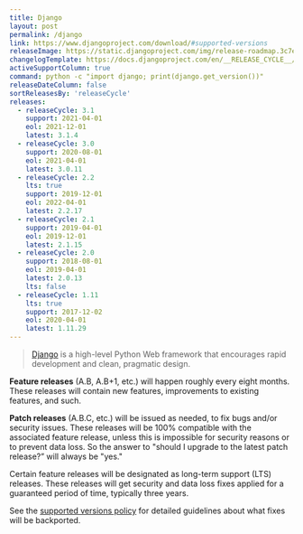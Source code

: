 ```yaml
---
title: Django
layout: post
permalink: /django
link: https://www.djangoproject.com/download/#supported-versions
releaseImage: https://static.djangoproject.com/img/release-roadmap.3c7ece4f31b3.png
changelogTemplate: https://docs.djangoproject.com/en/__RELEASE_CYCLE__/releases/__LATEST__/
activeSupportColumn: true
command: python -c "import django; print(django.get_version())"
releaseDateColumn: false
sortReleasesBy: 'releaseCycle'
releases:
  - releaseCycle: 3.1
    support: 2021-04-01
    eol: 2021-12-01
    latest: 3.1.4
  - releaseCycle: 3.0
    support: 2020-08-01
    eol: 2021-04-01
    latest: 3.0.11
  - releaseCycle: 2.2
    lts: true
    support: 2019-12-01
    eol: 2022-04-01
    latest: 2.2.17
  - releaseCycle: 2.1
    support: 2019-04-01
    eol: 2019-12-01
    latest: 2.1.15
  - releaseCycle: 2.0
    support: 2018-08-01
    eol: 2019-04-01
    latest: 2.0.13
    lts: false
  - releaseCycle: 1.11
    lts: true
    support: 2017-12-02
    eol: 2020-04-01
    latest: 1.11.29
---
```


> [Django](https://www.djangoproject.com/) is a high-level Python Web framework that encourages rapid development and clean, pragmatic design.

**Feature releases** (A.B, A.B+1, etc.) will happen roughly every eight months. These releases will contain new features, improvements to existing features, and such.

**Patch releases** (A.B.C, etc.) will be issued as needed, to fix bugs and/or security issues. These releases will be 100% compatible with the associated feature release, unless this is impossible for security reasons or to prevent data loss. So the answer to "should I upgrade to the latest patch release?” will always be "yes."

Certain feature releases will be designated as long-term support (LTS) releases. These releases will get security and data loss fixes applied for a guaranteed period of time, typically three years.

See the [supported versions policy](https://docs.djangoproject.com/en/dev/internals/release-process/#supported-versions) for detailed guidelines about what fixes will be backported.

